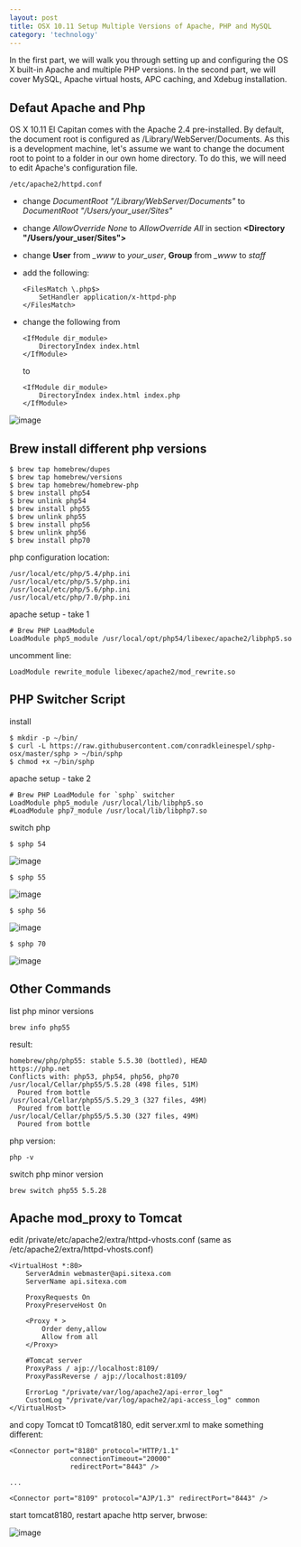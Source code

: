 ```yaml
---
layout: post
title: OSX 10.11 Setup Multiple Versions of Apache, PHP and MySQL
category: 'technology'
---
```


In the first part, we will walk you through setting up and configuring the OS X built-in Apache and multiple PHP versions.
In the second part, we will cover MySQL, Apache virtual hosts, APC caching, and Xdebug installation.

## Defaut Apache and Php ##

OS X 10.11 El Capitan comes with the Apache 2.4 pre-installed. By default, the document root is configured as
/Library/WebServer/Documents. As this is a development machine, let's assume we want to change the document root to point
to a folder in our own home directory. To do this, we will need to edit Apache's configuration file.

    /etc/apache2/httpd.conf

-   change *DocumentRoot "/Library/WebServer/Documents"* to *DocumentRoot "/Users/your_user/Sites"*
-   change *AllowOverride None* to *AllowOverride All* in section **<Directory "/Users/your_user/Sites">**
-   change **User** from *_www* to *your_user*, **Group** from *_www* to *staff*
-   add the following:

    ```
    <FilesMatch \.php$>
        SetHandler application/x-httpd-php
    </FilesMatch>
    ```

-   change the following from

    ```
    <IfModule dir_module>
        DirectoryIndex index.html
    </IfModule>
    ```

    to

    ```
    <IfModule dir_module>
        DirectoryIndex index.html index.php
    </IfModule>
    ```

![image](/images/root80.png)

## Brew install different php versions

```
$ brew tap homebrew/dupes
$ brew tap homebrew/versions
$ brew tap homebrew/homebrew-php
$ brew install php54
$ brew unlink php54
$ brew install php55
$ brew unlink php55
$ brew install php56
$ brew unlink php56
$ brew install php70
```

php configuration location:

```
/usr/local/etc/php/5.4/php.ini
/usr/local/etc/php/5.5/php.ini
/usr/local/etc/php/5.6/php.ini
/usr/local/etc/php/7.0/php.ini
```

apache setup - take 1

```
# Brew PHP LoadModule
LoadModule php5_module /usr/local/opt/php54/libexec/apache2/libphp5.so
```

uncomment line:

```
LoadModule rewrite_module libexec/apache2/mod_rewrite.so
```

## PHP Switcher Script

install

```
$ mkdir -p ~/bin/
$ curl -L https://raw.githubusercontent.com/conradkleinespel/sphp-osx/master/sphp > ~/bin/sphp
$ chmod +x ~/bin/sphp
```

apache setup - take 2

```
# Brew PHP LoadModule for `sphp` switcher
LoadModule php5_module /usr/local/lib/libphp5.so
#LoadModule php7_module /usr/local/lib/libphp7.so
```

switch php

```
$ sphp 54
```

![image](/images/php54.jpg)

```
$ sphp 55
```

![image](/images/php55.jpg)

```
$ sphp 56
```

![image](/images/php56.jpg)

```
$ sphp 70
```

![image](/images/php70.jpg)


## Other Commands

list php minor versions

```
brew info php55
```

result:

```
homebrew/php/php55: stable 5.5.30 (bottled), HEAD
https://php.net
Conflicts with: php53, php54, php56, php70
/usr/local/Cellar/php55/5.5.28 (498 files, 51M)
  Poured from bottle
/usr/local/Cellar/php55/5.5.29_3 (327 files, 49M)
  Poured from bottle
/usr/local/Cellar/php55/5.5.30 (327 files, 49M)
  Poured from bottle
```

php version:

```
php -v
```

switch php minor version

```
brew switch php55 5.5.28
```

## Apache mod_proxy to Tomcat

edit /private/etc/apache2/extra/httpd-vhosts.conf (same as /etc/apache2/extra/httpd-vhosts.conf)

```
<VirtualHost *:80>
    ServerAdmin webmaster@api.sitexa.com
    ServerName api.sitexa.com

    ProxyRequests On
    ProxyPreserveHost On

    <Proxy * >
        Order deny,allow
        Allow from all
    </Proxy>

    #Tomcat server
    ProxyPass / ajp://localhost:8109/
    ProxyPassReverse / ajp://localhost:8109/

    ErrorLog "/private/var/log/apache2/api-error_log"
    CustomLog "/private/var/log/apache2/api-access_log" common
</VirtualHost>
```

and copy Tomcat t0 Tomcat8180, edit server.xml to make something different:
```
<Connector port="8180" protocol="HTTP/1.1"
               connectionTimeout="20000"
               redirectPort="8443" />

...

<Connector port="8109" protocol="AJP/1.3" redirectPort="8443" />

```

start tomcat8180, restart apache http server, brwose:

![image](/images/tomcat8180.jpg)